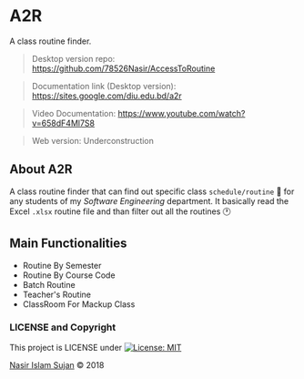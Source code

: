 # A2R
A class routine finder.

> Desktop version repo:  https://github.com/78526Nasir/AccessToRoutine

> Documentation link (Desktop version): https://sites.google.com/diu.edu.bd/a2r

> Video Documentation: https://www.youtube.com/watch?v=658dF4Ml7S8

> Web version: Underconstruction

## About A2R
A class routine finder that can find out specific class `schedule/routine` :calendar: for any students of my *Software Engineering* department.
It basically read the Excel `.xlsx` routine file and than filter out all the routines :clock1: 

## Main Functionalities
- Routine By Semester
- Routine By Course Code
- Batch Routine
- Teacher's Routine
- ClassRoom For Mackup Class


### LICENSE and Copyright
This project is LICENSE under [![License: MIT](https://img.shields.io/badge/License-MIT-yellow.svg)](https://opensource.org/licenses/MIT)

<a href="https://github.com/78526Nasir">Nasir Islam Sujan</a> &copy; 2018

